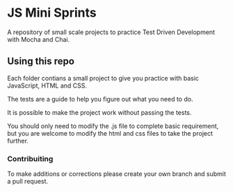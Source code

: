 # JS Mini Sprints
A repository of small scale projects to practice Test Driven Development with Mocha and Chai.

## Using this repo
Each folder contians a small project to give you practice with basic JavaScript, HTML and CSS.

The tests are a guide to help you figure out what you need to do.

It is possible to make the project work without passing the tests.

You should only need to modify the <Project-Name>.js file to complete basic requirement, but you are welcome to modify the html and css files to take the project further.

### Contribuiting
To make additions or corrections please create your own branch and submit a pull request.